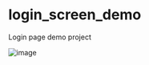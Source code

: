 # login_screen_demo

Login page demo project

![image](https://user-images.githubusercontent.com/13054026/158072643-75ca047c-1342-40ad-91d5-910558b8a9c1.png)
